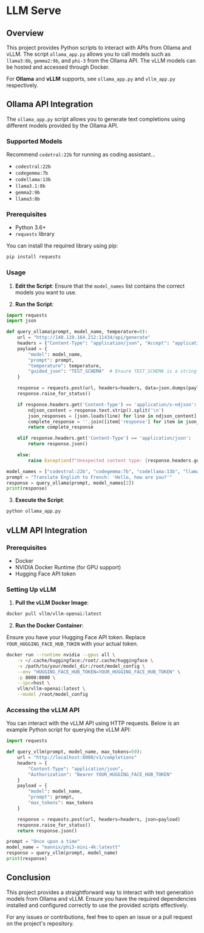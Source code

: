 # LLM Serve

## Overview

This project provides Python scripts to interact with APIs from Ollama and vLLM. The script `ollama_app.py` allows you to call models such as `llama3:8b`, `gemma2:9b`, and `phi-3` from the Ollama API. The vLLM models can be hosted and accessed through Docker.

For **Ollama** and **vLLM** supports, see `ollama_app.py` and `vllm_app.py` respectively.
## Ollama API Integration

The `ollama_app.py` script allows you to generate text completions using different models provided by the Ollama API.

### Supported Models

Recommend `codetral:22b` for running as coding assistant...

- `codestral:22b`
- `codegemma:7b`
- `codellama:13b`
- `llama3.1:8b`
- `gemma2:9b`
- `llama3:8b`

### Prerequisites

- Python 3.6+
- `requests` library

You can install the required library using pip:

```sh
pip install requests
```

### Usage

1. **Edit the Script**: Ensure that the `model_names` list contains the correct models you want to use.

2. **Run the Script**:

```python
import requests
import json

def query_ollama(prompt, model_name, temperature=0):
    url = "http://140.119.164.212:11434/api/generate"
    headers = {"Content-Type": "application/json", "Accept": "application/json"}
    payload = {
        "model": model_name,
        "prompt": prompt,
        "temperature": temperature,
        "guided_json": "TEST_SCHEMA"  # Ensure TEST_SCHEMA is a string variable
    }

    response = requests.post(url, headers=headers, data=json.dumps(payload))
    response.raise_for_status()

    if response.headers.get('Content-Type') == 'application/x-ndjson':
        ndjson_content = response.text.strip().split('\n')
        json_responses = [json.loads(line) for line in ndjson_content]
        complete_response = ''.join([item['response'] for item in json_responses if 'response' in item])
        return complete_response

    elif response.headers.get('Content-Type') == 'application/json':
        return response.json()

    else:
        raise Exception(f"Unexpected content type: {response.headers.get('Content-Type')}")

model_names = ["codestral:22b", "codegemma:7b", "codellama:13b", "llama3.1:8b", "gemma2:9b", "llama3:8b"]
prompt = "Translate English to French: 'Hello, how are you?'"
response = query_ollama(prompt, model_names[2])
print(response)
```

3. **Execute the Script**:

```sh
python ollama_app.py
```

## vLLM API Integration

### Prerequisites

- Docker
- NVIDIA Docker Runtime (for GPU support)
- Hugging Face API token

### Setting Up vLLM

1. **Pull the vLLM Docker Image**:

```sh
docker pull vllm/vllm-openai:latest
```

2. **Run the Docker Container**:

Ensure you have your Hugging Face API token. Replace `YOUR_HUGGING_FACE_HUB_TOKEN` with your actual token.

```sh
docker run --runtime nvidia --gpus all \
    -v ~/.cache/huggingface:/root/.cache/huggingface \
    -v /path/to/your/model_dir:/root/model_config \
    --env "HUGGING_FACE_HUB_TOKEN=YOUR_HUGGING_FACE_HUB_TOKEN" \
    -p 8000:8000 \
    --ipc=host \
    vllm/vllm-openai:latest \
    --model /root/model_config
```

### Accessing the vLLM API

You can interact with the vLLM API using HTTP requests. Below is an example Python script for querying the vLLM API:

```python
import requests

def query_vllm(prompt, model_name, max_tokens=50):
    url = "http://localhost:8000/v1/completions"
    headers = {
        "Content-Type": "application/json",
        "Authorization": "Bearer YOUR_HUGGING_FACE_HUB_TOKEN"
    }
    payload = {
        "model": model_name,
        "prompt": prompt,
        "max_tokens": max_tokens
    }

    response = requests.post(url, headers=headers, json=payload)
    response.raise_for_status()
    return response.json()

prompt = "Once upon a time"
model_name = "mannix/phi3-mini-4k:latestt"
response = query_vllm(prompt, model_name)
print(response)
```

## Conclusion

This project provides a straightforward way to interact with text generation models from Ollama and vLLM. Ensure you have the required dependencies installed and configured correctly to use the provided scripts effectively.

For any issues or contributions, feel free to open an issue or a pull request on the project's repository.

